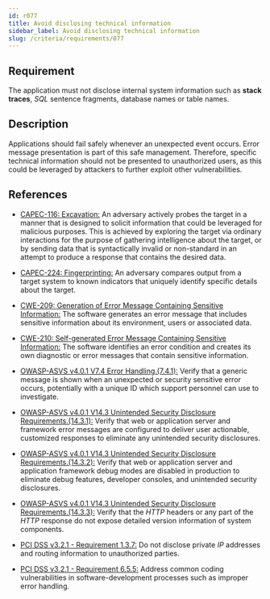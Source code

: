 ```yaml
---
id: r077
title: Avoid disclosing technical information
sidebar_label: Avoid disclosing technical information
slug: /criteria/requirements/077
---
```


## Requirement

The application must not disclose internal system information
such as **stack traces**, *SQL* sentence fragments,
database names or table names.

## Description

Applications should fail safely
whenever an unexpected event occurs.
Error message presentation
is part of this safe management.
Therefore,
specific technical information
should not be presented to unauthorized users,
as this could be leveraged by attackers
to further exploit other vulnerabilities.

## References

- [CAPEC-116: Excavation:](http://capec.mitre.org/data/definitions/116.html)
  An adversary actively probes the target
  in a manner that is designed
  to solicit information
  that could be leveraged for malicious purposes.
  This is achieved by exploring the target
  via ordinary interactions
  for the purpose of gathering intelligence
  about the target,
  or by sending data that is syntactically invalid
  or non-standard in an attempt
  to produce a response
  that contains the desired data.

- [CAPEC-224: Fingerprinting:](http://capec.mitre.org/data/definitions/224.html)
  An adversary compares output
  from a target system to known indicators
  that uniquely identify specific details
  about the target.

- [CWE-209: Generation of Error Message Containing Sensitive Information:](https://cwe.mitre.org/data/definitions/209.html)
  The software generates an error message
  that includes sensitive information
  about its environment,
  users or associated data.

- [CWE-210: Self-generated Error Message Containing Sensitive Information:](https://cwe.mitre.org/data/definitions/210.html)
  The software identifies an error condition
  and creates its own diagnostic
  or error messages
  that contain sensitive information.

- [OWASP-ASVS v4.0.1 V7.4 Error Handling.(7.4.1):](https://owasp.org/www-pdf-archive/OWASP_Application_Security_Verification_Standard_4.0-en.pdf)
  Verify that a generic message
  is shown when an unexpected
  or security sensitive error occurs,
  potentially with a unique ID
  which support personnel
  can use to investigate.

- [OWASP-ASVS v4.0.1 V14.3 Unintended Security Disclosure Requirements.(14.3.1):](https://owasp.org/www-pdf-archive/OWASP_Application_Security_Verification_Standard_4.0-en.pdf)
  Verify that web or application server
  and framework error messages
  are configured to deliver user actionable,
  customized responses to eliminate
  any unintended security disclosures.

- [OWASP-ASVS v4.0.1 V14.3 Unintended Security Disclosure Requirements.(14.3.2):](https://owasp.org/www-pdf-archive/OWASP_Application_Security_Verification_Standard_4.0-en.pdf)
  Verify that web or application server
  and application framework debug modes
  are disabled in production
  to eliminate debug features, developer consoles,
  and unintended security disclosures.

- [OWASP-ASVS v4.0.1 V14.3 Unintended Security Disclosure Requirements.(14.3.3):](https://owasp.org/www-pdf-archive/OWASP_Application_Security_Verification_Standard_4.0-en.pdf)
  Verify that the *HTTP* headers
  or any part of the *HTTP* response
  do not expose detailed version information
  of system components.

- [PCI DSS v3.2.1 - Requirement 1.3.7:](https://www.pcisecuritystandards.org/documents/PCI_DSS_v3-2-1.pdf)
  Do not disclose private *IP* addresses
  and routing information
  to unauthorized parties.

- [PCI DSS v3.2.1 - Requirement 6.5.5:](https://www.pcisecuritystandards.org/documents/PCI_DSS_v3-2-1.pdf)
  Address common coding vulnerabilities
  in software-development processes
  such as improper error handling.
